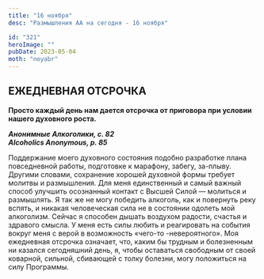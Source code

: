 ```yaml
---
title: "16 ноября"
desc: "Размышления АА на сегодня - 16 ноября"

id: "321"
heroImage: ""
pubDate: 2023-05-04
moth: "noyabr"
---
```


## ЕЖЕДНЕВНАЯ ОТСРОЧКА

**Просто каждый день нам дается отсрочка от приговора при условии нашего
духовного роста.**

**_Анонимные Алкоголики, с. 82  
Alcoholics Anonymous, p. 85_**

Поддержание моего духовного состояния подобно разработке плана повседневной
работы, подготовке к марафону, забегу, за-плыву. Другими словами, сохранение
хорошей духовной формы требует молитвы и размышления. Для меня единственный и
самый важный способ улучшить осознанный контакт с Высшей Силой — молиться и
размышлять. Я так же не могу победить алкоголь, как и повернуть реку вспять, и
никакая человеческая сила не в состоянии одолеть мой алкоголизм. Сейчас я
способен дышать воздухом радости, счастья и здравого смысла. У меня есть силы
любить и реагировать на события вокруг меня с верой в возможность «чего-то
-невероятного». Моя ежедневная отсрочка означает, что, каким бы трудным и
болезненным ни казался сегодняшний день, я, чтобы оставаться свободным от
своей коварной, сильной, сбивающей с толку болезни, могу положиться на силу
Программы.
